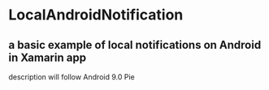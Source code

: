 # LocalAndroidNotification
## a basic example of local notifications on Android in Xamarin app
description will follow
Android 9.0 Pie
